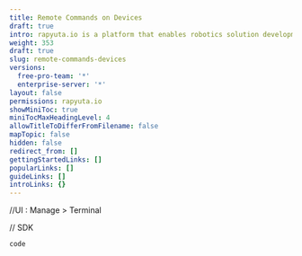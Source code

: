```yaml
---
title: Remote Commands on Devices
draft: true
intro: rapyuta.io is a platform that enables robotics solution development by providing the necessary software infrastructure and facilitating the interaction between multiple stakeholders who contribute to the solution development.
weight: 353
draft: true
slug: remote-commands-devices
versions:
  free-pro-team: '*'
  enterprise-server: '*'
layout: false
permissions: rapyuta.io
showMiniToc: true
miniTocMaxHeadingLevel: 4
allowTitleToDifferFromFilename: false
mapTopic: false
hidden: false
redirect_from: []
gettingStartedLinks: []
popularLinks: []
guideLinks: []
introLinks: {}
---
```

//UI : Manage > Terminal

// SDK

```
code
```

 

